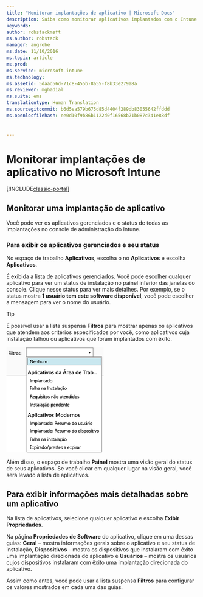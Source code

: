```yaml
---
title: "Monitorar implantações de aplicativo | Microsoft Docs"
description: Saiba como monitorar aplicativos implantados com o Intune.
keywords: 
author: robstackmsft
ms.author: robstack
manager: angrobe
ms.date: 11/10/2016
ms.topic: article
ms.prod: 
ms.service: microsoft-intune
ms.technology: 
ms.assetid: 5daad56d-71c8-455b-8a55-f8b33e279a8a
ms.reviewer: mghadial
ms.suite: ems
translationtype: Human Translation
ms.sourcegitcommit: b6d5ea579b675d85d4404f289db83055642ffddd
ms.openlocfilehash: ee0d10f9b86b1122d0f16568b71b087c341e88df


---
```



# <a name="monitor-app-deployments-in-microsoft-intune"></a>Monitorar implantações de aplicativo no Microsoft Intune

[!INCLUDE[classic-portal](../includes/classic-portal.md)]

## <a name="monitor-an-app-deployment"></a>Monitorar uma implantação de aplicativo
Você pode ver os aplicativos gerenciados e o status de todas as implantações no console de administração do Intune. <!---App status is displayed in real-time. You don't have to wait for the device to check-in before you can see this.--->

### <a name="to-view-apps-that-you-manage-and-their-status"></a>Para exibir os aplicativos gerenciados e seu status
No espaço de trabalho **Aplicativos**, escolha o nó **Aplicativos** e escolha **Aplicativos**.

É exibida a lista de aplicativos gerenciados. Você pode escolher qualquer aplicativo para ver um status de instalação no painel inferior das janelas do console. Clique nesse status para ver mais detalhes. Por exemplo, se o status mostra **1 usuário tem este software disponível**, você pode escolher a mensagem para ver o nome do usuário.

> [!TIP]
> É possível usar a lista suspensa **Filtros** para mostrar apenas os aplicativos que atendem aos critérios especificados por você, como aplicativos cuja instalação falhou ou aplicativos que foram implantados com êxito.
>
> ![Exemplo de filtros de aplicativo](./media/app-filters.png)

Além disso, o espaço de trabalho **Painel** mostra uma visão geral do status de seus aplicativos. Se você clicar em qualquer lugar na visão geral, você será levado à lista de aplicativos.

## <a name="to-view-more-detailed-information-about-an-app"></a>Para exibir informações mais detalhadas sobre um aplicativo
Na lista de aplicativos, selecione qualquer aplicativo e escolha **Exibir Propriedades**.

Na página **Propriedades de Software** do aplicativo, clique em uma dessas guias: **Geral** – mostra informações gerais sobre o aplicativo e seu status de instalação, **Dispositivos** – mostra os dispositivos que instalaram com êxito uma implantação direcionada do aplicativo e **Usuários** – mostra os usuários cujos dispositivos instalaram com êxito uma implantação direcionada do aplicativo.

Assim como antes, você pode usar a lista suspensa **Filtros** para configurar os valores mostrados em cada uma das guias.



<!--HONumber=Dec16_HO2-->


